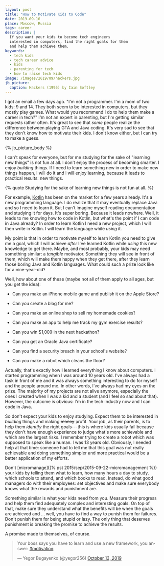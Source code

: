 ```yaml
---
layout: post
title: "How to Motivate Kids to Code"
date: 2019-09-10
place: Moscow, Russia
tags: career
description: |
  If you want your kids to become tech engineers
  interested in computers, find the right goals for them
  and help them achieve them.
keywords:
  - tech kids
  - tech career advice
  - kids
  - parenting for tech
  - how to raise tech kids
image: /images/2019/09/hackers.jpg
jb_picture:
  caption: Hackers (1995) by Iain Softley
---
```


I got an email a few days ago. "I'm not a programmer. I'm a mom of two
kids: 9 and 14. They both seem to be interested in computers, but they
mostly play games. What would you recommend I do to help them make
a career in tech?" I'm not an expert in parenting, but I'm getting similar
requests rather often. It's great to see that _some_ people realize
the difference between playing GTA and Java coding. It's very sad to see
that they don't know how to motivate their kids. I don't know either,
but I can try to make a guess.

<!--more-->

{% jb_picture_body %}

I can't speak for everyone, but for me studying for the sake of "learning
new things" is not fun at all. I don't enjoy the process of becoming smarter.
I enjoy _building_ things. If I need to learn something new in order to make
new things happen, I will do it and I will enjoy learning, because it leads
to practical results: new things.

{% quote Studying for the sake of learning new things is not fun at all. %}

For example, [Kotlin](https://kotlinlang.org/) has been on the market for a few years already. It's
a new programming language. I do realize that it may eventually replace
Java and so I need to learn it. But I can't imagine myself reading documentation
and studying it for days. It's super boring. Because it leads nowhere.
Well, it leads to me knowing how to code in Kotlin, but what's the point if
I can code in Java already? In order to learn Kotlin I need a new project, which
I will then write in Kotlin. I will learn the language while _using_ it.

My point is that in order to motivate myself to learn Kotlin you need to give me a
goal, which I will achieve _after_ I've learned Kotlin while _using_ this new knowledge to get there.
Maybe, and most probably, your kids may need something similar: a _tangible_
motivator. Something they will see in front of them, which will make them
happy when they get there, after they learn those boring Java and Kotlin languages.
What could such a prize look like for a nine-year-old?

Well, how about one of these (maybe not all of them apply to all ages,
but you get the idea):

  * Can you make an iPhone mobile game and publish it on the Apple Store?

  * Can you create a blog for me?

  * Can you make an online shop to sell my homemade cookies?

  * Can you make an app to help me track my gym exercise results?

  * Can you win $1,000 in the next hackathon?

  * Can you get an Oracle Java certificate?

  * Can you find a security breach in your school's website?

  * Can you make a robot which cleans the floor?

Actually, that's exactly how I learned everything I know about computers.
I started programming when I was around 10 years old. I've always had a task in front of me and it was
always something interesting to do for myself and the people around me.
In other words, I've always had my eyes on the prize.
The majority of my projects are not alive anymore, especially the ones
I created when I was a kid and a student (and I feel so sad about that).
However, the outcome is obvious: I'm in the tech industry now and I can code in Java.

So don't expect your kids to enjoy studying. Expect them to be interested
in _building_ things and making <del>money</del> profit. Your job, as their parents, is
to help them _identify_ the right goals---this is where kids usually fail because they
don't have enough experience to judge what's more achievable and which are the largest risks.
I remember trying to create a robot which was supposed to speak like a human.
I was 13 years old. Obviously, I needed help at that time: someone had to tell
me that this goal was not really achievable and doing something
simpler and more practical would be a better application of my efforts.

Don't [micromanage]({% pst 2015/sep/2015-09-22-micromanagement %})
your kids by telling them what to learn, how many hours a day to study,
which schools to attend, and which books to read. Instead, do what good
managers do with their employees: set objectives and make sure everybody knows what
the rewards and punishment are.

Something similar is what your kids need from you. Measure their progress and help
them find adequately complex and interesting goals. On top of that, make sure
they understand what the benefits will be when the goals are achieved and ... well,
you have to find a way to punish them for failures. Don't punish them
for being stupid or lazy. The only thing that deserves punishment is
breaking the promise to achieve the results.

A promise made to themselves, of course.

<blockquote class="twitter-tweet"><p lang="en" dir="ltr">Your boss says you have to learn and use a new framework, you answer: <a href="https://twitter.com/hashtag/motivation?src=hash&amp;ref_src=twsrc%5Etfw">#motivation</a></p>&mdash; Yegor Bugayenko (@yegor256) <a href="https://twitter.com/yegor256/status/1183280977935773696?ref_src=twsrc%5Etfw">October 13, 2019</a></blockquote> <script async src="https://platform.twitter.com/widgets.js" charset="utf-8"></script>
